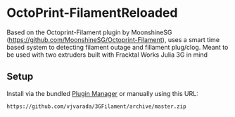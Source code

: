 # OctoPrint-FilamentReloaded

Based on the Octoprint-Filament plugin by MoonshineSG (https://github.com/MoonshineSG/Octoprint-Filament),
uses a smart time based system to detecting filament outage and fillament plug/clog. Meant to be used with two extruders
built with Fracktal Works Julia 3G in mind

## Setup

Install via the bundled [Plugin Manager](https://github.com/foosel/OctoPrint/wiki/Plugin:-Plugin-Manager)
or manually using this URL:

    https://github.com/vjvarada/3GFilament/archive/master.zip

